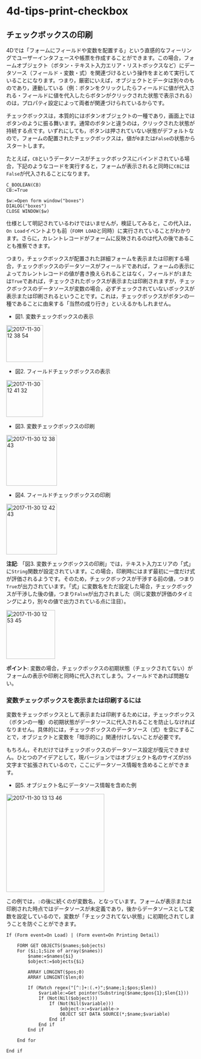 # 4d-tips-print-checkbox

## チェックボックスの印刷

4Dでは「フォームにフィールドや変数を配置する」という直感的なフィーリングでユーザーインタフェースや帳票を作成することができます。この場合，フォームオブジェクト（ボタン・テキスト入力エリア・リストボックスなど）にデータソース（フィールド・変数・式）を関連づけるという操作をまとめて実行していることになります。つまり，厳密にいえば，オブジェクトとデータは別々のものであり，連動している（例：ボタンをクリックしたらフィールドに値が代入される・フィールドに値を代入したらボタンがクリックされた状態で表示される）のは，プロパティ設定によって両者が関連づけられているからです。

チェックボックスは，本質的にはボタンオブジェクトの一種であり，画面上ではボタンのように振る舞います。通常のボタンと違うのは，クリックされた状態が持続する点です。いずれにしても，ボタンは押されていない状態がデフォルトなので，フォームの配置されたチェックボックスは，値が``0``または``False``の状態からスタートします。

たとえば，``CB``というデータソースがチェックボックスにバインドされている場合，下記のようなコードを実行すると，フォームが表示されると同時に``CB``には``False``が代入されることになります。

```
C_BOOLEAN(CB)
CB:=True

$w:=Open form window("boxes")
DIALOG("boxes")
CLOSE WINDOW($w)
```

仕様として明記されているわけではいませんが，検証してみると，この代入は，``On Load``イベントよりも前（``FORM LOAD``と同時）に実行されていることがわかります。さらに，カレントレコードがフォームに反映されるのは代入の後であることも推察できます。

つまり，チェックボックスが配置された詳細フォームを表示または印刷する場合，チェックボックスのデータソースがフィールドであれば，フォームの表示によってカレントレコードの値が書き換えられることはなく，フィールドが``1``または``True``であれば，チェックされたボックスが表示または印刷されますが，チェックボックスのデータソースが変数の場合，必ずチェックされていないボックスが表示または印刷されるということです。これは，チェックボックスがボタンの一種であることに由来する「当然の成り行き」といえるかもしれません。

* 図1. 変数チェックボックスの表示

<img width="98" alt="2017-11-30 12 38 54" src="https://user-images.githubusercontent.com/10509075/33411908-9bde774c-d5cb-11e7-8629-58e46dab8207.png">

* 図2. フィールドチェックボックスの表示

<img width="98" alt="2017-11-30 12 41 32" src="https://user-images.githubusercontent.com/10509075/33411929-d0df8828-d5cb-11e7-9612-ad6b8f9f77c9.png">

* 図3. 変数チェックボックスの印刷

<img width="135" alt="2017-11-30 12 38 43" src="https://user-images.githubusercontent.com/10509075/33411914-b0839c90-d5cb-11e7-9f75-93da4671a334.png">


* 図4. フィールドチェックボックスの印刷

<img width="135" alt="2017-11-30 12 42 43" src="https://user-images.githubusercontent.com/10509075/33411959-fcbcc5be-d5cb-11e7-9f16-9f7e21a9620d.png">

**注記**: 「図3. 変数チェックボックスの印刷」では，テキスト入力エリアの「式」に``String``関数が設定されています。この場合，印刷時にはまず最初に一度だけ式が評価されるようです。そのため，チェックボックスが干渉する前の値，つまり``True``が出力されています。「式」に変数名をただ設定した場合，チェックボックスが干渉した後の値，つまり``False``が出力されました（同じ変数が評価のタイミングにより，別々の値で出力されている点に注目）。

<img width="130" alt="2017-11-30 12 53 45" src="https://user-images.githubusercontent.com/10509075/33412258-9c50f16c-d5cd-11e7-903e-a85766382219.png">

**ポイント**: 変数の場合，チェックボックスの初期状態（チェックされてない）がフォームの表示や印刷と同時に代入されてしまう。フィールドであれば問題ない。

### 変数チェックボックスを表示または印刷するには

変数をチェックボックスとして表示または印刷するためには，チェックボックス（ボタンの一種）の初期状態がデータソースに代入されることを防止しなければなりません。具体的には，チェックボックスのデータソース（式）を空にすることで，オブジェクトと変数を「暗示的に」関連付けしないことが必要です。

もちろん，それだけではチェックボックスのデータソース設定が復元できません。ひとつのアイデアとして，現バージョンではオブジェクト名のサイズが``255``文字まで拡張されているので，ここにデータソース情報を含めることができます。

* 図5. オブジェクト名にデータソース情報を含めた例

<img width="261" alt="2017-11-30 13 13 46" src="https://user-images.githubusercontent.com/10509075/33412694-70f685d8-d5d0-11e7-9855-448dfa4e53de.png">

この例では，``:``の後に続くのが変数名，となっています。フォームが表示または印刷された時点ではデータソースが未定義であり，後からデータソースとして変数を設定しているので，変数が「チェックされてない状態」に初期化されてしまうことを防ぐことができます。

```
If (Form event=On Load) | (Form event=On Printing Detail)
	
	FORM GET OBJECTS($names;$objects)
	For ($i;1;Size of array($names))
		$name:=$names{$i}
		$object:=$objects{$i}
		
		ARRAY LONGINT($pos;0)
		ARRAY LONGINT($len;0)
		
		If (Match regex("[^:]+:(.+)";$name;1;$pos;$len))
			$variable:=Get pointer(Substring($name;$pos{1};$len{1}))
			If (Not(Nil($object)))
				If (Not(Nil($variable)))
					$object->:=$variable->
					OBJECT SET DATA SOURCE(*;$name;$variable)
				End if 
			End if 
		End if 
		
	End for 
	
End if 
```
